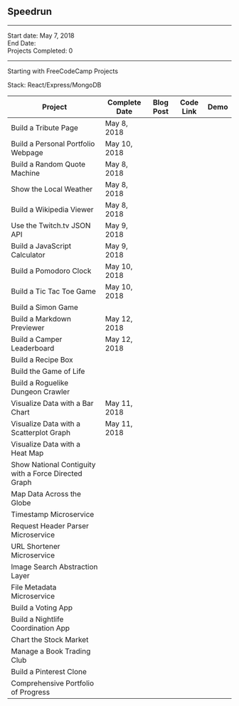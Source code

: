 ## Speedrun

---

Start date: May 7, 2018  
End Date:  
Projects Completed: 0

---

Starting with FreeCodeCamp Projects

Stack: React/Express/MongoDB

| Project                                              | Complete Date | Blog Post | Code Link | Demo |
| ---------------------------------------------------- | ------------- | --------- | --------- | ---- |
| Build a Tribute Page                                 | May 8, 2018   |           |           |      |
| Build a Personal Portfolio Webpage                   | May 10, 2018  |           |           |      |
| Build a Random Quote Machine                         | May 8, 2018   |           |           |      |
| Show the Local Weather                               | May 8, 2018   |           |           |      |
| Build a Wikipedia Viewer                             | May 8, 2018   |           |           |      |
| Use the Twitch.tv JSON API                           | May 9, 2018   |           |           |      |
| Build a JavaScript Calculator                        | May 9, 2018   |           |           |      |
| Build a Pomodoro Clock                               | May 10, 2018  |           |           |      |
| Build a Tic Tac Toe Game                             | May 10, 2018  |           |           |      |
| Build a Simon Game                                   |               |           |           |      |
| Build a Markdown Previewer                           | May 12, 2018  |           |           |      |
| Build a Camper Leaderboard                           | May 12, 2018  |           |           |      |
| Build a Recipe Box                                   |               |           |           |      |
| Build the Game of Life                               |               |           |           |      |
| Build a Roguelike Dungeon Crawler                    |               |           |           |      |
| Visualize Data with a Bar Chart                      | May 11, 2018  |           |           |      |
| Visualize Data with a Scatterplot Graph              | May 11, 2018  |           |           |      |
| Visualize Data with a Heat Map                       |               |           |           |      |
| Show National Contiguity with a Force Directed Graph |               |           |           |      |
| Map Data Across the Globe                            |               |           |           |      |
| Timestamp Microservice                               |               |           |           |      |
| Request Header Parser Microservice                   |               |           |           |      |
| URL Shortener Microservice                           |               |           |           |      |
| Image Search Abstraction Layer                       |               |           |           |      |
| File Metadata Microservice                           |               |           |           |      |
| Build a Voting App                                   |               |           |           |      |
| Build a Nightlife Coordination App                   |               |           |           |      |
| Chart the Stock Market                               |               |           |           |      |
| Manage a Book Trading Club                           |               |           |           |      |
| Build a Pinterest Clone                              |               |           |           |      |
| Comprehensive Portfolio of Progress                  |               |           |           |      |

